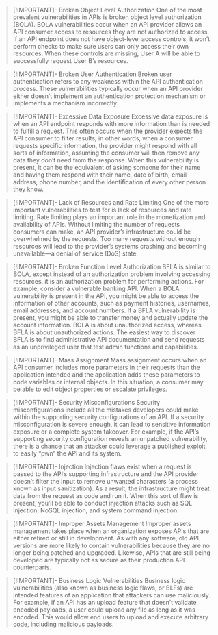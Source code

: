 > [!IMPORTANT]- Broken Object Level Authorization
> One of the most prevalent vulnerabilities in APIs is broken object level authorization (BOLA). BOLA vulnerabilities occur when an API provider allows an API consumer access to resources they are not authorized to access. If an API endpoint does not have object-level access controls, it won’t perform checks to make sure users can only access their own resources. When these controls are missing, User A will be able to successfully request User B’s resources.

> [!IMPORTANT]- Broken User Authentication
> Broken user authentication refers to any weakness within the API authentication process. These vulnerabilities typically occur when an API provider either doesn’t implement an authentication protection mechanism or implements a mechanism incorrectly.

> [!IMPORTANT]- Excessive Data Exposure
> Excessive data exposure is when an API endpoint responds with more information than is needed to fulfill a request. This often occurs when the provider expects the API consumer to filter results; in other words, when a consumer requests specific information, the provider might respond with all sorts of information, assuming the consumer will then remove any data they don’t need from the response. When this vulnerability is present, it can be the equivalent of asking someone for their name and having them respond with their name, date of birth, email address, phone number, and the identification of every other person they know.

> [!IMPORTANT]- Lack of Resources and Rate Limiting
> One of the more important vulnerabilities to test for is lack of resources and rate limiting. Rate limiting plays an important role in the monetization and availability of APIs. Without limiting the number of requests consumers can make, an API provider’s infrastructure could be overwhelmed by the requests. Too many requests without enough resources will lead to the provider’s systems crashing and becoming unavailable—a denial of service (DoS) state.

> [!IMPORTANT]- Broken Function Level Authorization
> BFLA is similar to BOLA, except instead of an authorization problem involving accessing resources, it is an authorization problem for performing actions. For example, consider a vulnerable banking API. When a BOLA vulnerability is present in the API, you might be able to access the information of other accounts, such as payment histories, usernames, email addresses, and account numbers. If a BFLA vulnerability is present, you might be able to transfer money and actually update the account information. BOLA is about unauthorized access, whereas BFLA is about unauthorized actions.
> The easiest way to discover BFLA is to find administrative API documentation and send requests as an unprivileged user that test admin functions and capabilities.

> [!IMPORTANT]- Mass Assignment
> Mass assignment occurs when an API consumer includes more parameters in their requests than the application intended and the application adds these parameters to code variables or internal objects. In this situation, a consumer may be able to edit object properties or escalate privileges.

> [!IMPORTANT]- Security Misconfigurations
> Security misconfigurations include all the mistakes developers could make within the supporting security configurations of an API. If a security misconfiguration is severe enough, it can lead to sensitive information exposure or a complete system takeover. For example, if the API’s supporting security configuration reveals an unpatched vulnerability, there is a chance that an attacker could leverage a published exploit to easily “pwn” the API and its system.

> [!IMPORTANT]- Injection
> Injection flaws exist when a request is passed to the API’s supporting infrastructure and the API provider doesn’t filter the input to remove unwanted characters (a process known as input sanitization). As a result, the infrastructure might treat data from the request as code and run it. When this sort of flaw is present, you’ll be able to conduct injection attacks such as SQL injection, NoSQL injection, and system command injection.

> [!IMPORTANT]- Improper Assets Management
> Improper assets management takes place when an organization exposes APIs that are either retired or still in development. As with any software, old API versions are more likely to contain vulnerabilities because they are no longer being patched and upgraded. Likewise, APIs that are still being developed are typically not as secure as their production API counterparts.

> [!IMPORTANT]- Business Logic Vulnerabilities
> Business logic vulnerabilities (also known as business logic flaws, or BLFs) are intended features of an application that attackers can use maliciously. For example, if an API has an upload feature that doesn’t validate encoded payloads, a user could upload any file as long as it was encoded. This would allow end users to upload and execute arbitrary code, including malicious payloads.







 




